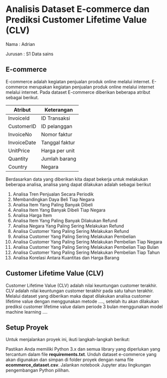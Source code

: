 # Analisis Dataset E-commerce dan Prediksi Customer Lifetime Value (CLV)

Nama    : Adrian

Jurusan : S1 Data sains

## E-commerce

E-commerce adalah kegiatan penjualan produk online melalui internet. E-commerce merupakan kegiatan penjualan produk online melalui internet melalui internet. Pada dataset E-commerce diberikan beberapa atribut sebagai berikut.

| Atribut | Keterangan |
| --- | --- |
| InvoiceId | ID Transaksi |
| CustomerID | ID pelanggan |
| InvoiceNo | Nomor faktur |
| InvoiceDate | Tanggal faktur |
| UnitPrice | Harga per unit |
| Quantity | Jumlah barang |
| Country | Negara |

Berdasarkan data yang diberikan kita dapat bekerja untuk melakukan beberapa analisa, analisa yang dapat dilakukan adalah sebagai berikut
1. Analisa Tren Penjualan Secara Periodik
2. Membandingkan Daya Beli Tiap Negara
3. Analisa Item Yang Paling Banyak Dibeli
4. Analisa Item Yang Banyak Dibeli Tiap Negara
5. Analisa Harga Item
6. Analisa Item Yang Paling Banyak Dilakukan Refund
7. Analisa Negara Yang Paling Sering Melakukan Refund
8. Analisa Customer Yang Paling Sering Melakukan Refund
9. Analisa Customer Yang Paling Sering Melakukan Pembelian
10. Analisa Customer Yang Paling Sering Melakukan Pembelian Tiap Negara
11. Analisa Customer Yang Paling Sering Melakukan Pembelian Tiap Bulan
12. Analisa Customer Yang Paling Sering Melakukan Pembelian Tiap Tahun
13. Analisa Korelasi Antara Kuantitas dan Harga Barang

## Customer Lifetime Value (CLV)
Customer Lifetime Value (CLV) adalah nilai keuntungan customer terakhir. CLV adalah nilai keuntungan customer terakhir pada satu tahun terakhir. Melalui dataset yang diberikan maka dapat dilakukan analisa customer lifetime value dengan menggunakan metode ...., setelah itu akan dilakukan prediksi customer lifetime value dalam periode 3 bulan menggunakan model machine learning ....

## Setup Proyek

Untuk menjalankan proyek ini, ikuti langkah-langkah berikut:

Pastikan Anda memiliki Python 3.x dan semua library yang diperlukan yang tercantum dalam file **requirements.txt**. Unduh dataset e-commerce yang akan digunakan dan simpan di folder proyek dengan nama file **ecommerce_dataset.csv**. Jalankan notebook Jupyter atau lingkungan pengembangan Python pilihan.